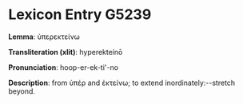 # Lexicon Entry G5239

**Lemma**: ὑπερεκτείνω

**Transliteration (xlit)**: hyperekteínō

**Pronunciation**: hoop-er-ek-ti'-no

**Description**:
from ὑπέρ and ἐκτείνω; to extend inordinately:--stretch beyond.
